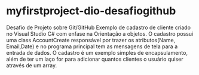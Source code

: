 # myfirstproject-dio-desafiogithub
Desafio de Projeto sobre Git/GitHub
Exemplo de cadastro de cliente criado no Visual Studio C# com enfase na Orientação a objetos.
O cadastro possui uma class AccountCreate responsável por trazer os atributos(Name, Email,Date) e no programa principal tem as mensagens de tela para a entrada de dados.
O cadastro é um exemplo simples de encapsulamento, além de ter um laço for para adicionar quantos clientes o usuário quiser através de um array.
